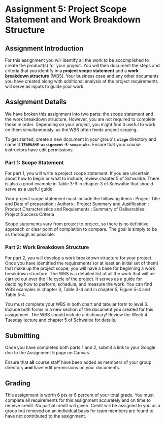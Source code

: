 Assignment 5: Project Scope Statement and Work Breakdown Structure
==========================

## Assignment Introduction

For this assignment you will identify all the work to be accomplished to create the product(s) for your project. You will then document the steps and criteria that you identify in a **project scope statement** and a **work breakdown structure** (WBS). Your business case and any other documents you have created along with additional analysis of the project requirements will serve as inputs to guide your work.

## Assignment Details

We have broken this assignment into two parts: the scope statement and the work breakdown structure. However, you are not required to complete these in order. Depending on your project, you might find it useful to work on them simultaneously, as the WBS often feeds project scoping.

To get started, create a new document in your group's **`stage`** directory and name it **`TEAMNAME-assignment-5-scope-wbs`**. Ensure that your course instructors have edit permissions.

### Part 1: Scope Statement

For part 1, you will write a project scope statement. If you are uncertain about how to begin or what to include, review chapter 5 of Schwalbe. There is also a good example in Table 3-9 in chapter 3 of Schwalbe that should serve as a useful guide.

Your project scope statement must include the following items
: Project Title and Date of preparation
: Authors
: Project Summary and Justification
: Product Characteristics and Requiements
: Summary of Deliverables
: Project Success Criteria

Scope statements vary from project to project, so there is no definitive approach or clear point of completion to compare. The goal is simply to be as thorough as possible.

### Part 2: Work Breakdown Structure

For part 2, you will develop a work breakdown structure for your project. Once you have identified the requirements (or at least an initial set of them) that make up the project scope, you will have a base for beginning a work breakdown structure. The WBS is a detailed list of all the work that will be carried out over the life cycle of the project. It serves as a guide for deciding how to perform, schedule, and measure the work. You can find WBS examples in chapter 3, Table 3-4 and in chapter 5, Figure 5-4 and Table 5-4. 

You must complete your WBS in both chart and tabular form to level 3. Include both forms in a new section of the document you created for this assignment. The WBS should include a dictionary! Review the Week 4 Tuesday lecture and chapter 5 of Schwalbe for details.

## Submitting 

Once you have completed both parts 1 and 2, submit a link to your Google doc to the Assignment 5 page on Canvas.

Ensure that **all** course staff have been added as members of your group directory **and** have edit permissions on your documents.

## Grading

This assignment is worth 6 pts or 6 percent of your total grade. You must complete all requirements for this assignment accurately and on time to receive credit. No partial credit will given. Credit will be assigned to you as a group but removed on an individual basis for team members are found to have not contributed to the assignment. 
